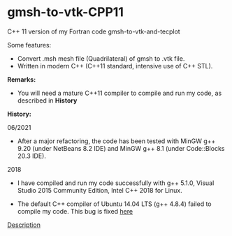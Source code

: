 # gmsh-to-vtk-CPP11
C++ 11 version of my Fortran code gmsh-to-vtk-and-tecplot

Some features:

- Convert .msh mesh file (Quadrilateral) of gmsh to .vtk file.
- Written in modern C++ (C++11 standard, intensive use of C++ STL).

**Remarks:**

- You will need a mature C++11 compiler to compile and run my code, as described in **History**

**History:**

06/2021

- After a major refactoring, the code has been tested with MinGW g++ 9.20 (under NetBeans 8.2 IDE) and MinGW g++ 8.1 (under Code::Blocks 20.3 IDE).

2018

- I have compiled and run my code successfully with g++ 5.1.0, Visual Studio 2015 Community Edition, Intel C++ 2018 for Linux.

- The default C++ compiler of Ubuntu 14.04 LTS (g++ 4.8.4) failed to compile my code. This bug is fixed [here](https://github.com/truongd8593/Euler2dCpp11/commit/6350ba1ad3b54f72bd5d7fc752e6977979ff914f)

[Description](https://github.com/truongd8593/gmsh-to-vtk-CPP11/wiki)
